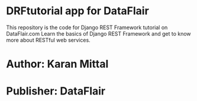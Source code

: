 # DRFtutorial app for DataFlair
This repository is the code for Django REST Framework tutorial on DataFlair.com
Learn the basics of Django REST Framework and get to know more about RESTful web services. 
# Author: Karan Mittal
# Publisher: DataFlair
